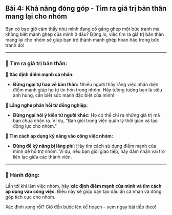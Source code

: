 ## Bài 4: Khả năng đóng góp - Tìm ra giá trị bản thân mang lại cho nhóm

Bạn có bao giờ cảm thấy như mình đang cố gắng ghép một bức tranh mà không biết mảnh ghép của mình ở đâu? Đừng lo, việc tìm ra giá trị bản thân mang lại cho nhóm sẽ giúp bạn trở thành mảnh ghép hoàn hảo trong bức tranh đó!

---

### 📌 Tìm ra giá trị bản thân:

**🔹 Xác định điểm mạnh cá nhân:**
- **Đừng ngại tự hào về bản thân:** Nhiều người thấy rằng việc nhận diện điểm mạnh giúp họ tự tin hơn trong nhóm. Hãy tưởng tượng bạn là siêu anh hùng, cần biết sức mạnh đặc biệt của mình!

**🔹 Lắng nghe phản hồi từ đồng nghiệp:**
- **Đừng ngại hỏi ý kiến từ người khác:** Họ có thể chỉ ra những giá trị mà bạn chưa nhận ra. Ví dụ, "Bạn giỏi trong việc quản lý thời gian và tạo động lực cho nhóm."

**🔹 Tìm cách áp dụng kỹ năng vào công việc nhóm:**
- **Đừng để kỹ năng bị lãng phí:** Hãy tìm cách sử dụng điểm mạnh của mình để hỗ trợ nhóm. Ví dụ, nếu bạn giỏi giao tiếp, hãy đảm nhận vai trò liên lạc giữa các thành viên.

---

### 🚀 Hành động:

Lần tới khi làm việc nhóm, hãy **xác định điểm mạnh của mình và tìm cách áp dụng vào công việc**. Điều này sẽ giúp bạn tạo dấu ấn cá nhân và đóng góp tích cực cho nhóm.

Xác định xong rồi? Giờ đến bước lên kế hoạch – xem ngay bài tiếp theo!